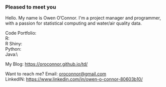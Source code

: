 ### Pleased to meet you

<!--
**oroconnor/oroconnor** is a ✨ _special_ ✨ repository because its `README.md` (this file) appears on your GitHub profile.

Here are some ideas to get you started:

- 🔭 I’m currently working on ...
- 🌱 I’m currently learning ...
- 👯 I’m looking to collaborate on ...
- 🤔 I’m looking for help with ...
- 💬 Ask me about ...
- 📫 How to reach me: ...
- 😄 Pronouns: ...
- ⚡ Fun fact: ...
-->
Hello. My name is Owen O’Connor. I'm a project manager and programmer, with a passion for statistical computing and water/air quality data. 

Code Portfolio:\
  R:\
  R Shiny:\
  Python:\
  Java:\
  
My Blog: https://oroconnor.github.io/td/

Want to reach me?
  Email: oroconnor@gmail.com\
  LinkedIN: https://www.linkedin.com/in/owen-o-connor-80603b10/
